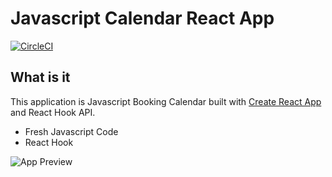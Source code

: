 # Javascript Calendar React App

[![CircleCI](https://circleci.com/gh/twilio/twilio-video-app-react.svg?style=svg)](https://circleci.com/gh/twilio/twilio-video-app-react)

## What is it

This application is Javascript Booking Calendar built with [Create React App](https://github.com/facebook/create-react-app) and React Hook API.

* Fresh Javascript Code
* React Hook

![App Preview](https://github.com/hitman91028/React-Hook-Calendar/blob/master/screenshot/image.PNG)


